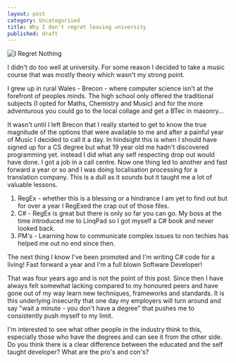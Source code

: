 ```yaml
---
layout: post
category: Uncategorised
title: Why I don't regret leaving university
published: draft
---
```


![I Regret Nothing ][0]

I didn't do too well at university. For some reason I decided to take a music course that was mostly theory which wasn't my strong point.

I grew up in rural Wales - Brecon - where computer science isn't at the forefront of peoples minds. The high school only offered the traditional subjects (I opted for Maths, Chemistry and Music) and for the more adventurous you could go to the local collage and get a BTec in masonry...

<!--excerpt-->

It wasn't until I left Brecon that I really started to get to know the true magnitude of the options that were available to me and after a painful year of Music I decided to call it a day. In hindsight this is when I should have signed up for a CS degree but what 19 year old me hadn't discovered programming yet. instead I did what any self respecting drop out would have done. I got a job in a call centre. Now one thing led to another and fast forward a year or so and I was doing localisation processing for a translation company. This is a dull as it sounds but it taught me a lot of valuable lessons.

1. RegEx - whether this is a blessing or a hindrance I am yet to find out but for over a year I RegExed the crap out of those files.
2. C# - RegEx is great but there is only so far you can go. My boss at the time introduced me to LinqPad so I got myself a C# book and never looked back.
3. PM's - Learning how to communicate complex issues to non techies has helped me out no end since then.

The next thing I know I've been promoted and I'm writing C# code for a living! Fast forward a year and I'm a full blown Software Developer!

That was four years ago and is not the point of this post. Since then I have always felt somewhat lacking compared to my honoured peers and have gone out of my way learn new techniques, frameworks and standards. It is this underlying insecurity that one day my employers will turn around and say "wait a minute - you don't have a degree" that pushes me to consistently push myself to my limit.

I'm interested to see what other people in the industry think to this, especially those who have the degrees and can see it from the other side. Do you think there is a clear difference between the educated and the self taught developer? What are the pro's and con's?

   [0]: /../images/misfits_regretnothing.gif